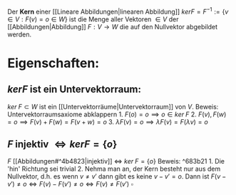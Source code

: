 Der **Kern** einer [[Lineare Abbildungen|linearen Abbildung]] $ker F = F^{-1} := \{v \in V : F(v) = o \in W\}$ ist die Menge aller Vektoren $\in V$ der [[Abbildungen|Abbildung]] $F: V \rightarrow W$ die auf den Nullvektor abgebildet werden.

# Eigenschaften:
## $ker F$ ist ein Untervektorraum:
$ker \; F \subset W$ ist ein [[Untervektorräume|Untervektorraum]]  von $V$.
	Beweis: Untervektorraumsaxiome abklappern
	1. $F(o) = o \implies o \in ker \; F$
	2. $F(v), F(w) = o \implies F(v) + F(w) = F(v + w) = o$ 
	3. $\lambda F(v) = o \implies  \lambda F(v) = F(\lambda v) = o$ 
## $F$ injektiv $\Leftrightarrow kerF = \{o\}$ 
$F$ [[Abbildungen#^4b4823|injektiv]] $\Leftrightarrow$ $ker \; F = \{o \}$ 
	Beweis:  ^683b21
	1. Die 'hin' Richtung sei trivial
	2. Nehma man an, der Kern besteht nur aus dem Nullvektor, d.h. es wenn $v \neq v'$ dann gibt es keine $v - v' = o$. Dann ist $F(v - v') \neq o \Leftrightarrow F(v) - F(v') \neq o \Leftrightarrow F(v) \neq F(v')$ $\square$


